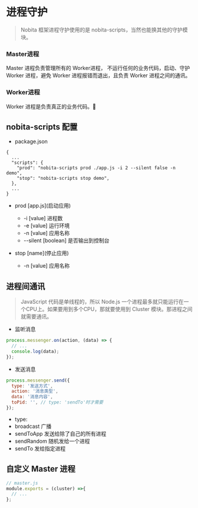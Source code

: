 # 进程守护
> Nobita 框架进程守护使用的是 nobita-scripts，当然也能换其他的守护模块。

### Master进程
Master 进程负责管理所有的 Worker进程， 不运行任何的业务代码，启动、守护 Worker 进程，避免 Worker 进程报错而退出，且负责 Worker 进程之间的通讯。

### Worker进程
Worker 进程是负责真正的业务代码。

## nobita-scripts 配置
- package.json
```
{
  ...
  "scripts": {
    "prod": "nobita-scripts prod ./app.js -i 2 --silent false -n demo",
    "stop": "nobita-scripts stop demo",
  },
  ...
}
```

- prod \[app.js\](启动应用)
  - -i [value] 进程数
  - -e [value] 运行环境
  - -n [value] 应用名称
  - --silent [boolean] 是否输出到控制台


- stop \[name\](停止应用)
  - -n [value] 应用名称

## 进程间通讯

> JavaScript 代码是单线程的，所以 Node.js 一个进程最多就只能运行在一个CPU上。如果要用到多个CPU，那就要使用到 Cluster 模块。那进程之间就需要通讯。

- 监听消息

```js
process.messenger.on(action, (data) => {
  // ...
  console.log(data);
});
```

- 发送消息

```js
process.messenger.send({
  type: '发送方式',
  action: '消息类型', 
  data: '消息内容',
  toPid: '', // type: 'sendTo'时才需要
});
```

- type: 
 - broadcast 广播
 - sendToApp 发送给除了自己的所有进程
 - sendRandom 随机发给一个进程
 - sendTo 发给指定进程


## 自定义 Master 进程
```js
// master.js
module.exports = (cluster) =>{
  // ...
};
```